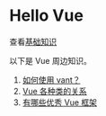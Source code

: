 # Hello Vue

查看[基础知识](./src/SUMMARY.md)

以下是 Vue 周边知识。

1. [如何使用 vant？](src/cookbook/1.md)
2. [Vue 各种类的关系](src/cookbook/2.md)
3. [有哪些优秀 Vue 框架](./src/cookbook/3.md)